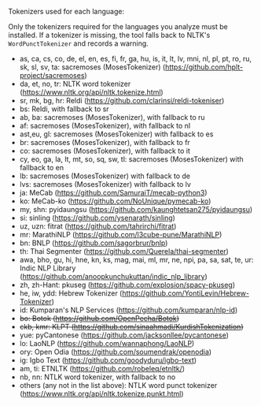 Tokenizers used for each language:

Only the tokenizers required for the languages you analyze must be installed.
If a tokenizer is missing, the tool falls back to NLTK's `WordPunctTokenizer` and records a warning.

* as, ca, cs, co, de, el, en, es, fi, fr, ga, hu, is, it, lt, lv, mni, nl, pl, pt, ro, ru, sk, sl, sv, ta: sacremoses (MosesTokenizer) (https://github.com/hplt-project/sacremoses)
* da, et, no, tr: NLTK word tokenizer (https://www.nltk.org/api/nltk.tokenize.html)
* sr, mk, bg, hr: Reldi (https://github.com/clarinsi/reldi-tokeniser)
* bs: Reldi, with fallback to sr
* ab, ba: sacremoses (MosesTokenizer), with fallback to ru
* af: sacremoses (MosesTokenizer), with fallback to nl
* ast,eu, gl: sacremoses (MosesTokenizer) with fallback to es
* br: sacremoses (MosesTokenizer), with fallback to fr
* co: sacremoses (MosesTokenizer), with fallback to it
* cy, eo, ga, la, lt, mt, so, sq, sw, tl: sacremoses  (MosesTokenizer) with fallback to en
* lb: sacremoses (MosesTokenizer) with fallback to de
* lvs: sacremoses (MosesTokenizer) with fallback to lv
* ja: MeCab (https://github.com/SamuraiT/mecab-python3)
* ko: MeCab-ko (https://github.com/NoUnique/pymecab-ko)
* my, shn: pyidaungsu (https://github.com/kaunghtetsan275/pyidaungsu)
* si: sinling (https://github.com/ysenarath/sinling)
* uz,  uzn: fitrat (https://github.com/tahrirchi/fitrat)
* mr: MarathiNLP (https://github.com/l3cube-pune/MarathiNLP)
* bn: BNLP (https://github.com/sagorbrur/bnlp)
* th: Thai Segmenter (https://github.com/Querela/thai-segmenter)
* awa, bho, gu, hi, hne, kn, ks, mag, mai, ml, mr, ne, npi, pa, sa, sat, te, ur: Indic NLP Library (https://github.com/anoopkunchukuttan/indic_nlp_library)
* zh, zh-Hant: pkuseg (https://github.com/explosion/spacy-pkuseg)
* he, iw, ydd: Hebrew Tokenizer (https://github.com/YontiLevin/Hebrew-Tokenizer)
* id: Kumparan's NLP Services (https://github.com/kumparan/nlp-id)
* ~~bo: Botok (https://github.com/OpenPecha/Botok)~~
* ~~ckb, kmr: KLPT (https://github.com/sinaahmadi/KurdishTokenization)~~
* yue: pyCantonese (https://github.com/jacksonllee/pycantonese)
* lo: LaoNLP (https://github.com/wannaphong/LaoNLP)
* ory: Open Odia (https://github.com/soumendrak/openodia)
* ig: Igbo Text (https://github.com/goodyduru/igbo-text)
* am, ti: ETNLTK (https://github.com/robeleq/etnltk/)
* nb, nn: NTLK word tokenizer, with fallback to no
* others (any not in the list above): NTLK word punct tokenizer (https://www.nltk.org/api/nltk.tokenize.punkt.html)  
